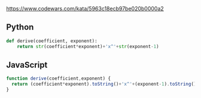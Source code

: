 https://www.codewars.com/kata/5963c18ecb97be020b0000a2

## Python
```python
def derive(coefficient, exponent): 
    return str(coefficient*exponent)+'x^'+str(exponent-1)
```

## JavaScript
```js
function derive(coefficient,exponent) {
  return (coefficient*exponent).toString()+'x^'+(exponent-1).toString()
}
```